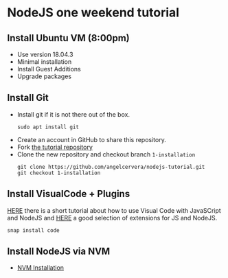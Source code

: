 # NodeJS one weekend tutorial

## Install Ubuntu VM (8:00pm)
- Use version 18.04.3
- Minimal installation
- Install Guest Additions
- Upgrade packages

## Install Git
- Install git if it is not there out of the box.
    ```
    sudo apt install git
    ```
- Create an account in GitHub to share this repository.
- Fork [the tutorial repository](https://github.com/angelcervera/nodejs-tutorial)
- Clone the new repository and checkout branch `1-installation`
    ```
    git clone https://github.com/angelcervera/nodejs-tutorial.git
    git checkout 1-installation
    ```

## Install VisualCode + Plugins 
[HERE](https://code.visualstudio.com/docs/nodejs/working-with-javascript) there is a short tutorial about how to use Visual Code with JavaSCript and NodeJS and [HERE](https://code.visualstudio.com/docs/nodejs/extensions) a good selection of extensions for JS and NodeJS.

```snap install code```





## Install NodeJS via NVM
- [NVM Installation](https://github.com/nvm-sh/nvm#install--update-script)